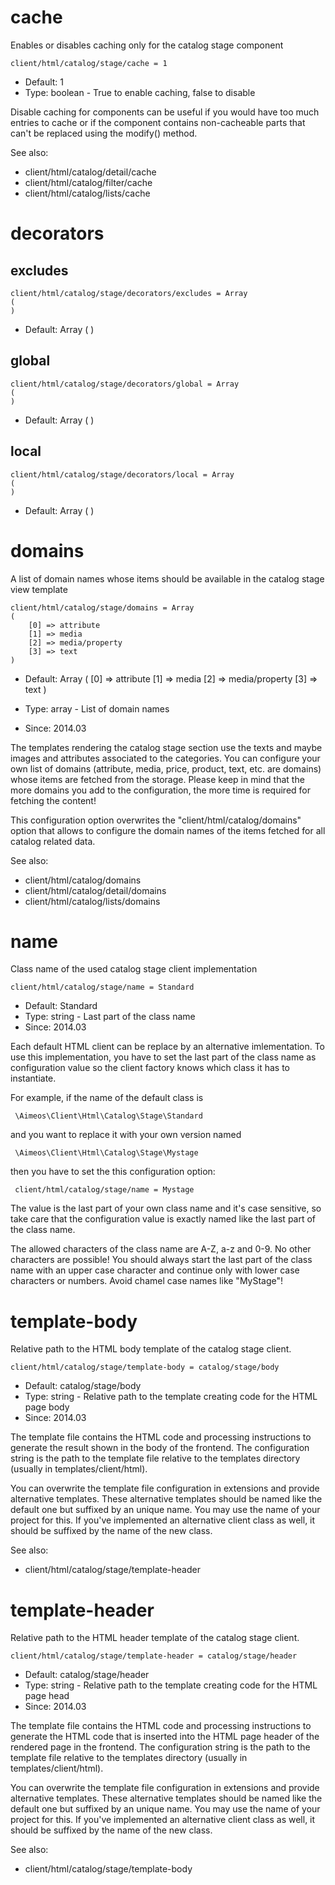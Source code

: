 
# cache

Enables or disables caching only for the catalog stage component

```
client/html/catalog/stage/cache = 1
```

* Default: 1
* Type: boolean - True to enable caching, false to disable

Disable caching for components can be useful if you would have too much
entries to cache or if the component contains non-cacheable parts that
can't be replaced using the modify() method.

See also:

* client/html/catalog/detail/cache
* client/html/catalog/filter/cache
* client/html/catalog/lists/cache

# decorators
## excludes

```
client/html/catalog/stage/decorators/excludes = Array
(
)
```

* Default: Array
(
)



## global

```
client/html/catalog/stage/decorators/global = Array
(
)
```

* Default: Array
(
)



## local

```
client/html/catalog/stage/decorators/local = Array
(
)
```

* Default: Array
(
)



# domains

A list of domain names whose items should be available in the catalog stage view template

```
client/html/catalog/stage/domains = Array
(
    [0] => attribute
    [1] => media
    [2] => media/property
    [3] => text
)
```

* Default: Array
(
    [0] => attribute
    [1] => media
    [2] => media/property
    [3] => text
)

* Type: array - List of domain names
* Since: 2014.03

The templates rendering the catalog stage section use the texts and
maybe images and attributes associated to the categories. You can
configure your own list of domains (attribute, media, price, product,
text, etc. are domains) whose items are fetched from the storage.
Please keep in mind that the more domains you add to the configuration,
the more time is required for fetching the content!

This configuration option overwrites the "client/html/catalog/domains"
option that allows to configure the domain names of the items fetched
for all catalog related data.

See also:

* client/html/catalog/domains
* client/html/catalog/detail/domains
* client/html/catalog/lists/domains

# name

Class name of the used catalog stage client implementation

```
client/html/catalog/stage/name = Standard
```

* Default: Standard
* Type: string - Last part of the class name
* Since: 2014.03

Each default HTML client can be replace by an alternative imlementation.
To use this implementation, you have to set the last part of the class
name as configuration value so the client factory knows which class it
has to instantiate.

For example, if the name of the default class is

```
 \Aimeos\Client\Html\Catalog\Stage\Standard
```

and you want to replace it with your own version named

```
 \Aimeos\Client\Html\Catalog\Stage\Mystage
```

then you have to set the this configuration option:

```
 client/html/catalog/stage/name = Mystage
```

The value is the last part of your own class name and it's case sensitive,
so take care that the configuration value is exactly named like the last
part of the class name.

The allowed characters of the class name are A-Z, a-z and 0-9. No other
characters are possible! You should always start the last part of the class
name with an upper case character and continue only with lower case characters
or numbers. Avoid chamel case names like "MyStage"!


# template-body

Relative path to the HTML body template of the catalog stage client.

```
client/html/catalog/stage/template-body = catalog/stage/body
```

* Default: catalog/stage/body
* Type: string - Relative path to the template creating code for the HTML page body
* Since: 2014.03

The template file contains the HTML code and processing instructions
to generate the result shown in the body of the frontend. The
configuration string is the path to the template file relative
to the templates directory (usually in templates/client/html).

You can overwrite the template file configuration in extensions and
provide alternative templates. These alternative templates should be
named like the default one but suffixed by
an unique name. You may use the name of your project for this. If
you've implemented an alternative client class as well, it
should be suffixed by the name of the new class.

See also:

* client/html/catalog/stage/template-header

# template-header

Relative path to the HTML header template of the catalog stage client.

```
client/html/catalog/stage/template-header = catalog/stage/header
```

* Default: catalog/stage/header
* Type: string - Relative path to the template creating code for the HTML page head
* Since: 2014.03

The template file contains the HTML code and processing instructions
to generate the HTML code that is inserted into the HTML page header
of the rendered page in the frontend. The configuration string is the
path to the template file relative to the templates directory (usually
in templates/client/html).

You can overwrite the template file configuration in extensions and
provide alternative templates. These alternative templates should be
named like the default one but suffixed by
an unique name. You may use the name of your project for this. If
you've implemented an alternative client class as well, it
should be suffixed by the name of the new class.

See also:

* client/html/catalog/stage/template-body